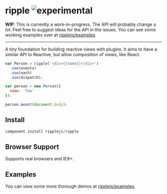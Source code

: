 # ripple ![experimental](http://img.shields.io/badge/stability-experimental-orange.svg) #

**WIP**: This is currently a work-in-progress. The API will probably change a lot. Feel free to suggest ideas for the API in the issues. You can see some working examples over at [ripplejs/examples](https://github.com/ripplejs/examples)

---

A tiny foundation for building reactive views with plugins. It aims to have a similar API to Reactive, but allow composition of views, like React.

```js
var Person = ripple('<div>{{name}}</div>')
  .use(events)
  .use(each)
  .use(dispatch);

var person = new Person({
  name: 'Tom'
});

person.mount(document.body);
```

## Install

```js
component install ripplejs/ripple
```

## Browser Support

Supports real browsers and IE9+.

## Examples

You can view some more thorough demos at [ripplejs/examples](https://github.com/ripplejs/examples).
